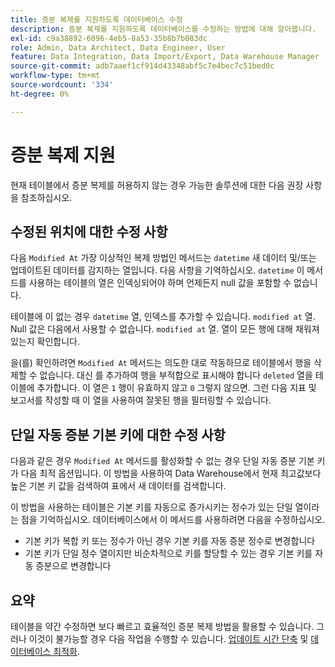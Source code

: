 ```yaml
---
title: 증분 복제를 지원하도록 데이터베이스 수정
description: 증분 복제를 지원하도록 데이터베이스를 수정하는 방법에 대해 알아봅니다.
exl-id: c9a38892-6096-4eb5-8a53-35b8b7b083dc
role: Admin, Data Architect, Data Engineer, User
feature: Data Integration, Data Import/Export, Data Warehouse Manager
source-git-commit: adb7aaef1cf914d43348abf5c7e4bec7c51bed0c
workflow-type: tm+mt
source-wordcount: '334'
ht-degree: 0%

---
```


# 증분 복제 지원

현재 테이블에서 증분 복제를 허용하지 않는 경우 가능한 솔루션에 대한 다음 권장 사항을 참조하십시오.

## 수정된 위치에 대한 수정 사항

다음 `Modified At` 가장 이상적인 복제 방법인 메서드는 `datetime` 새 데이터 및/또는 업데이트된 데이터를 감지하는 열입니다. 다음 사항을 기억하십시오. `datetime` 이 메서드를 사용하는 테이블의 열은 인덱싱되어야 하며 언제든지 null 값을 포함할 수 없습니다.

테이블에 이 없는 경우 `datetime` 열, 인덱스를 추가할 수 있습니다. `modified at` 열. Null 값은 다음에서 사용할 수 없습니다. `modified at` 열. 열이 모든 행에 대해 채워져 있는지 확인합니다.

을(를) 확인하려면 `Modified At` 메서드는 의도한 대로 작동하므로 테이블에서 행을 삭제할 수 없습니다. 대신 를 추가하여 행을 부적합으로 표시해야 합니다 `deleted` 열을 테이블에 추가합니다. 이 열은 `1` 행이 유효하지 않고 `0` 그렇지 않으면. 그런 다음 지표 및 보고서를 작성할 때 이 열을 사용하여 잘못된 행을 필터링할 수 있습니다.

## 단일 자동 증분 기본 키에 대한 수정 사항

다음과 같은 경우 `Modified At` 메서드를 활성화할 수 없는 경우 단일 자동 증분 기본 키가 다음 최적 옵션입니다. 이 방법을 사용하여 Data Warehouse에서 현재 최고값보다 높은 기본 키 값을 검색하여 표에서 새 데이터를 검색합니다.

이 방법을 사용하는 테이블은 기본 키를 자동으로 증가시키는 정수가 있는 단일 열이라는 점을 기억하십시오. 데이터베이스에서 이 메서드를 사용하려면 다음을 수정하십시오.

* 기본 키가 복합 키 또는 정수가 아닌 경우 기본 키를 자동 증분 정수로 변경합니다
* 기본 키가 단일 정수 열이지만 비순차적으로 키를 할당할 수 있는 경우 기본 키를 자동 증분으로 변경합니다

## 요약

테이블을 약간 수정하면 보다 빠르고 효율적인 증분 복제 방법을 활용할 수 있습니다. 그러나 이것이 불가능할 경우 다음 작업을 수행할 수 있습니다. [업데이트 시간 단축](../best-practices/reduce-update-cycle-time.md) 및 [데이터베이스 최적화](../best-practices/opt-db-analysis.md).
